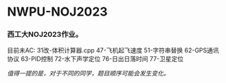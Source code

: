 # NWPU-NOJ2023
### **西工大NOJ2023作业**。

目前未AC:
31改-体积计算器.cpp
47-飞机起飞速度
51-字符串替换
62-GPS通讯协议
63-PID控制
72-水下声学定位
76-日出日落时间
77-卫星定位

*值得一提的是，对于不同的同学，题目顺序可能会发生变化。*
